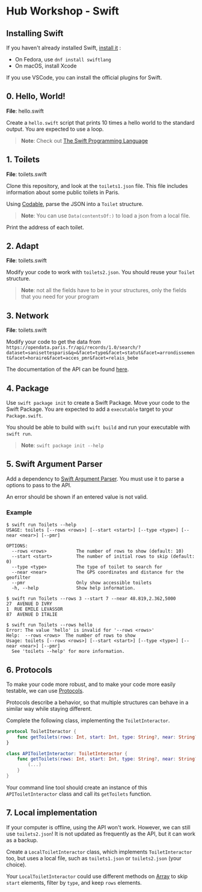 # Hub Workshop - Swift

## Installing Swift

If you haven't already installed Swift, [install it](https://www.swift.org/download/) :

- On Fedora, use `dnf install swiftlang`
- On macOS, install Xcode

If you use VSCode, you can install the official plugins for Swift.

## 0. Hello, World!

**File**: hello.swift

Create a `hello.swift` script that prints 10 times a hello world to the standard output. You are expected to use a loop.

> **Note**: Check out [The Swift Programming Language](https://docs.swift.org/swift-book/documentation/the-swift-programming-language/controlflow)

## 1. Toilets

**File**: toilets.swift

Clone this repository, and look at the `toilets1.json` file. This file includes information about some public toilets in Paris.

Using [Codable](https://www.hackingwithswift.com/articles/119/codable-cheat-sheet), parse the JSON into a `Toilet` structure.

> **Note**: You can use `Data(contentsOf:)` to load a json from a local file.

Print the address of each toilet.

## 2. Adapt

**File**: toilets.swift

Modify your code to work with `toilets2.json`. You should reuse your `Toilet` structure.

> **Note**: not all the fields have to be in your structures, only the fields that you need for your program

## 3. Network

**File**: toilets.swift

Modify your code to get the data from `https://opendata.paris.fr/api/records/1.0/search/?dataset=sanisettesparis&q=&facet=type&facet=statut&facet=arrondissement&facet=horaire&facet=acces_pmr&facet=relais_bebe`

The documentation of the API can be found [here](https://opendata.paris.fr/explore/dataset/sanisettesparis/information/?disjunctive.type&disjunctive.statut&disjunctive.arrondissement&disjunctive.horaire&disjunctive.acces_pmr&disjunctive.relais_bebe).

## 4. Package

Use `swift package init` to create a Swift Package. Move your code to the Swift Package. You are expected to add a `executable` target to your `Package.swift`.

You should be able to build with `swift build` and run your executable with `swift run`.

> **Note**: `swift package init --help`

## 5. Swift Argument Parser

Add a dependency to [Swift Argument Parser](https://github.com/apple/swift-argument-parser). You must use it to parse a options to pass to the API.

An error should be shown if an entered value is not valid.

### Example

```
$ swift run Toilets --help
USAGE: toilets [--rows <rows>] [--start <start>] [--type <type>] [--near <near>] [--pmr]

OPTIONS:
  --rows <rows>           The number of rows to show (default: 10)
  --start <start>         The number of initial rows to skip (default: 0)
  --type <type>           The type of toilet to search for
  --near <near>           The GPS coordinates and distance for the geofilter
  --pmr                   Only show accessible toilets
  -h, --help              Show help information.
  
$ swift run Toilets --rows 3 --start 7 --near 48.819,2.362,5000
27  AVENUE D IVRY
1  RUE EMILE LEVASSOR
87  AVENUE D ITALIE

$ swift run Toilets --rows hello
Error: The value 'hello' is invalid for '--rows <rows>'
Help:  --rows <rows>  The number of rows to show
Usage: toilets [--rows <rows>] [--start <start>] [--type <type>] [--near <near>] [--pmr]
  See 'toilets --help' for more information.

```

## 6. Protocols

To make your code more robust, and to make your code more easily testable, we can use [Protocols](https://docs.swift.org/swift-book/documentation/the-swift-programming-language/protocols).

Protocols describe a behavior, so that multiple structures can behave in a similar way while staying different.

Complete the following class, implementing the `ToiletInteractor`.
```swift
protocol ToiletIteractor {
    func getToilets(rows: Int, start: Int, type: String?, near: String?, pmr: Bool) throws -> [Toilet]
}

class APIToiletInteractor: ToiletInteractor {
    func getToilets(rows: Int, start: Int, type: String?, near: String?, pmr: Bool) throws -> [Toilet] {
        (...)
    }
}
```

Your command line tool should create an instance of this `APIToiletInteractor` class and call its `getToilets` function.

## 7. Local implementation

If your computer is offline, using the API won't work. However, we can still use `toilets2.json`! It is not updated as frequently as the API, but it can work as a backup.

Create a `LocalToiletInteractor` class, which implements `ToiletInteractor` too, but uses a local file, such as `toilets1.json` or `toilets2.json` (your choice).

Your `LocalToiletInteractor` could use different methods on [Array](https://developer.apple.com/documentation/swift/array/) to skip `start` elements, filter by `type`, and keep `rows` elements.
